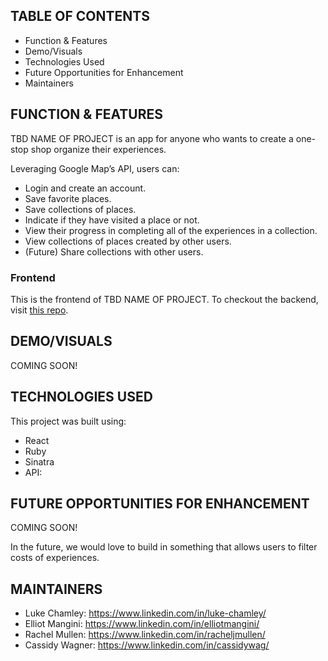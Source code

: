 ## TABLE OF CONTENTS

- Function & Features
- Demo/Visuals
- Technologies Used
- Future Opportunities for Enhancement
- Maintainers

## FUNCTION & FEATURES

TBD NAME OF PROJECT is an app for anyone who wants to create a one-stop shop organize their experiences. 

Leveraging Google Map’s API, users can:
- Login and create an account.
- Save favorite places.
- Save collections of places.
- Indicate if they have visited a place or not.
- View their progress in completing all of the experiences in a collection.
- View collections of places created by other users.
- (Future) Share collections with other users.

### Frontend

This is the frontend of TBD NAME OF PROJECT. To checkout the backend, visit [this repo](https://github.com/RachelMullen/phase-3-sinatra-react-project-backend/).

## DEMO/VISUALS
COMING SOON!

## TECHNOLOGIES USED
This project was built using:

- React
- Ruby
- Sinatra
- API: 
## FUTURE OPPORTUNITIES FOR ENHANCEMENT

COMING SOON!

In the future, we would love to build in something that allows users to filter costs of experiences.

## MAINTAINERS

- Luke Chamley: https://www.linkedin.com/in/luke-chamley/ 
- Elliot Mangini: https://www.linkedin.com/in/elliotmangini/ 
- Rachel Mullen: https://www.linkedin.com/in/racheljmullen/ 
- Cassidy Wagner: https://www.linkedin.com/in/cassidywag/ 
